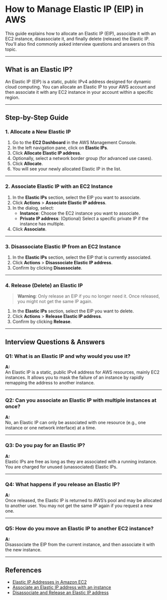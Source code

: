 # How to Manage Elastic IP (EIP) in AWS

This guide explains how to allocate an Elastic IP (EIP), associate it with an EC2 instance, disassociate it, and finally delete (release) the Elastic IP. You’ll also find commonly asked interview questions and answers on this topic.

---

## What is an Elastic IP?

An Elastic IP (EIP) is a static, public IPv4 address designed for dynamic cloud computing. You can allocate an Elastic IP to your AWS account and then associate it with any EC2 instance in your account within a specific region.

---

## Step-by-Step Guide

### 1. Allocate a New Elastic IP

1. Go to the **EC2 Dashboard** in the AWS Management Console.
2. In the left navigation pane, click on **Elastic IPs**.
3. Click **Allocate Elastic IP address**.
4. Optionally, select a network border group (for advanced use cases).
5. Click **Allocate**.
6. You will see your newly allocated Elastic IP in the list.

---

### 2. Associate Elastic IP with an EC2 Instance

1. In the **Elastic IPs** section, select the EIP you want to associate.
2. Click **Actions** > **Associate Elastic IP address**.
3. In the dialog, select:
   - **Instance**: Choose the EC2 instance you want to associate.
   - **Private IP address**: (Optional) Select a specific private IP if the instance has multiple.
4. Click **Associate**.

---

### 3. Disassociate Elastic IP from an EC2 Instance

1. In the **Elastic IPs** section, select the EIP that is currently associated.
2. Click **Actions** > **Disassociate Elastic IP address**.
3. Confirm by clicking **Disassociate**.

---

### 4. Release (Delete) an Elastic IP

> **Warning**: Only release an EIP if you no longer need it. Once released, you might not get the same IP again.

1. In the **Elastic IPs** section, select the EIP you want to delete.
2. Click **Actions** > **Release Elastic IP address**.
3. Confirm by clicking **Release**.

---

## Interview Questions & Answers

### Q1: What is an Elastic IP and why would you use it?
**A:**  
An Elastic IP is a static, public IPv4 address for AWS resources, mainly EC2 instances. It allows you to mask the failure of an instance by rapidly remapping the address to another instance.

---

### Q2: Can you associate an Elastic IP with multiple instances at once?
**A:**  
No, an Elastic IP can only be associated with one resource (e.g., one instance or one network interface) at a time.

---

### Q3: Do you pay for an Elastic IP?
**A:**  
Elastic IPs are free as long as they are associated with a running instance. You are charged for unused (unassociated) Elastic IPs.

---

### Q4: What happens if you release an Elastic IP?
**A:**  
Once released, the Elastic IP is returned to AWS’s pool and may be allocated to another user. You may not get the same IP again if you request a new one.

---

### Q5: How do you move an Elastic IP to another EC2 instance?
**A:**  
Disassociate the EIP from the current instance, and then associate it with the new instance.

---

## References

- [Elastic IP Addresses in Amazon EC2](https://docs.aws.amazon.com/AWSEC2/latest/UserGuide/elastic-ip-addresses-eip.html)
- [Associate an Elastic IP address with an instance](https://docs.aws.amazon.com/AWSEC2/latest/UserGuide/elastic-ip-addresses-eip.html#using-instance-addressing-eip-associate)
- [Disassociate and Release an Elastic IP address](https://docs.aws.amazon.com/AWSEC2/latest/UserGuide/elastic-ip-addresses-eip.html#eip-release)